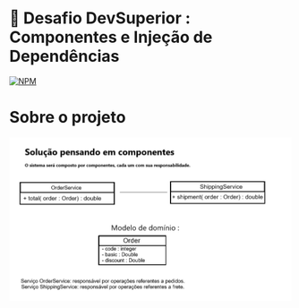 # 🚀 Desafio DevSuperior : Componentes e Injeção de Dependências
[![NPM](https://img.shields.io/npm/l/react)](https://github.com/pedrohf0001/desafio1/blob/main/LICENSE) 

# Sobre o projeto


![Modelo Conceitual](https://github.com/pedrohf0001/assets/blob/efdc9642696f5ef043e6abfc9b1ed5e1f354b3c1/Desafio1/Componentes%20e%20inje%C3%A7%C3%A3o%20de%20depend%C3%AAncia.jpg) 

